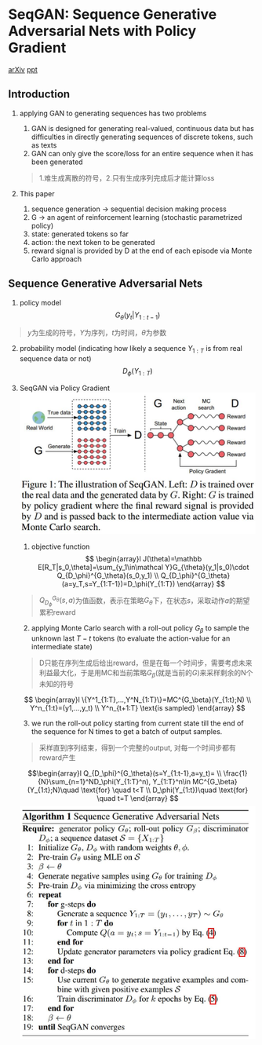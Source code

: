 # SeqGAN: Sequence Generative Adversarial Nets with Policy Gradient
[arXiv](https://arxiv.org/abs/1609.05473)
[ppt](http://lantaoyu.com/files/2017-02-07-aaai-seqgan.pdf)

## Introduction
1. applying GAN to generating sequences
has two problems
   1.  GAN is designed for generating real-valued, continuous data but has difficulties in directly generating sequences of discrete tokens, such as texts
   2. GAN can only give the score/loss for an entire sequence when it has been generated
   > 1.难生成离散的符号，2.只有生成序列完成后才能计算loss

2. This paper
   1. sequence generation -> sequential decision making process
   2. G -> an agent of reinforcement learning (stochastic parametrized policy)
     1. state: generated tokens so far
     2. action: the next token to be generated
   3. reward signal is provided by D at the end of each episode via Monte Carlo approach

## Sequence Generative Adversarial Nets
1. policy model
$$ G_\theta(y_t|Y_{1:t-1}) $$
> $y$为生成的符号，$Y$为序列，$t$为时间，$\theta$为参数

2. probability model (indicating how likely a sequence $Y_{1:T}$ is from real sequence data or not)
$$D_\phi(Y_{1:T})$$

3. SeqGAN via Policy Gradient
![SeqGAN](./.assets/SeqGAN.jpg)
    1. objective function
    $$
    \begin{array}l
    J(\theta)=\mathbb E[R_T|s_0,\theta]=\sum_{y_1\in\mathcal Y}G_{\theta}(y_1|s_0)\cdot Q_{D_\phi}^{G_\theta}(s_0,y_1) \\
    Q_{D_\phi}^{G_\theta}(a=y_T,s=Y_{1:T-1})=D_\phi(Y_{1:T})
    \end{array}
    $$
    > $Q_{D_\phi}^{G_\theta}(s,a)$为值函数，表示在策略$G_\theta$下，在状态$s$，采取动作$a$的期望累积reward

    2. applying Monte Carlo search with a roll-out policy $G_\beta$ to sample the unknown last $T-t$ tokens (to evaluate the action-value for an intermediate state)
    > D只能在序列生成后给出reward，但是在每一个时间步，需要考虑未来利益最大化，于是用MC和当前策略$G_\beta$(就是当前的$G$)来采样剩余的N个未知的符号

    $$
    \begin{array}l
    \{Y^1_{1:T},...,Y^N_{1:T}\}=MC^{G_\beta}(Y_{1:t};N) \\
    Y^n_{1:t}=(y1,...,y_t) \\
    Y^n_{t+1:T} \text{is sampled}
    \end{array}
    $$

    3. we run the roll-out policy starting from current state till the end of the sequence for N times to get a batch of output samples.
    > 采样直到序列结束，得到一个完整的output, 对每一个时间步都有reward产生

    $$\begin{array}l Q_{D_\phi}^{G_\theta}(s=Y_{1:t-1},a=y_t)= \\
    \frac{1}{N}\sum_{n=1}^ND_\phi(Y_{1:T}^n), Y_{1:T}^n\in MC^{G_\beta}(Y_{1:t};N)\quad \text{for} \quad t<T \\
    D_\phi(Y_{1:t})\quad \text{for} \quad t=T
    \end{array} $$
    ![train_seqGAN](./.assets/train_seqGAN.jpg)
